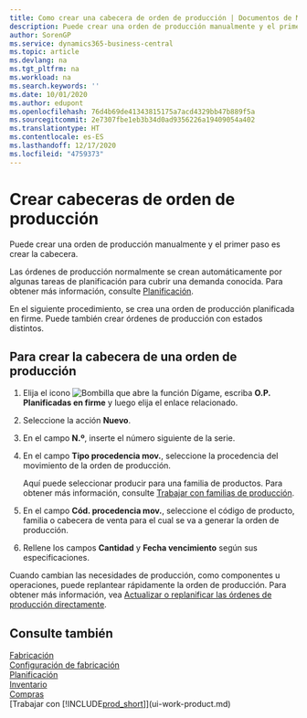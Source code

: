 ```yaml
---
title: Como crear una cabecera de orden de producción | Documentos de Microsoft
description: Puede crear una orden de producción manualmente y el primer paso es crear la cabecera.
author: SorenGP
ms.service: dynamics365-business-central
ms.topic: article
ms.devlang: na
ms.tgt_pltfrm: na
ms.workload: na
ms.search.keywords: ''
ms.date: 10/01/2020
ms.author: edupont
ms.openlocfilehash: 76d4b69de41343815175a7acd4329bb47b889f5a
ms.sourcegitcommit: 2e7307fbe1eb3b34d0ad9356226a19409054a402
ms.translationtype: HT
ms.contentlocale: es-ES
ms.lasthandoff: 12/17/2020
ms.locfileid: "4759373"
---
```

# <a name="create-production-order-headers"></a>Crear cabeceras de orden de producción
Puede crear una orden de producción manualmente y el primer paso es crear la cabecera.

Las órdenes de producción normalmente se crean automáticamente por algunas tareas de planificación para cubrir una demanda conocida. Para obtener más información, consulte [Planificación](production-planning.md).   

En el siguiente procedimiento, se crea una orden de producción planificada en firme. Puede también crear órdenes de producción con estados distintos.  

## <a name="to-create-a-production-order-header"></a>Para crear la cabecera de una orden de producción  
1.  Elija el icono ![Bombilla que abre la función Dígame](media/ui-search/search_small.png "Dígame qué desea hacer"), escriba **O.P. Planificadas en firme** y luego elija el enlace relacionado.  
2.  Seleccione la acción **Nuevo**.  
3.  En el campo **N.º**, inserte el número siguiente de la serie.  
4.  En el campo **Tipo procedencia mov.**, seleccione la procedencia del movimiento de la orden de producción.

    Aquí puede seleccionar producir para una familia de productos. Para obtener más información, consulte [Trabajar con familias de producción](production-how-work-family.md).
5.  En el campo **Cód. procedencia mov.**, seleccione el código de producto, familia o cabecera de venta para el cual se va a generar la orden de producción.  
6.  Rellene los campos **Cantidad** y **Fecha vencimiento** según sus especificaciones.  

Cuando cambian las necesidades de producción, como componentes u operaciones, puede replantear rápidamente la orden de producción. Para obtener más información, vea [Actualizar o replanificar las órdenes de producción directamente](production-how-to-replan-refresh-production-orders.md). 

## <a name="see-also"></a>Consulte también  
[Fabricación](production-manage-manufacturing.md)    
[Configuración de fabricación](production-configure-production-processes.md)  
[Planificación](production-planning.md)      
[Inventario](inventory-manage-inventory.md)  
[Compras](purchasing-manage-purchasing.md)  
[Trabajar con [!INCLUDE[prod_short](includes/prod_short.md)]](ui-work-product.md)

